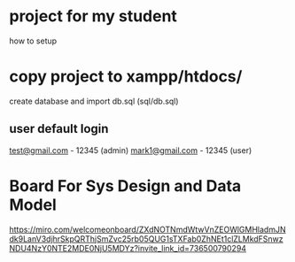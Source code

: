 # project for my student

how to setup
# copy project to xampp/htdocs/
create database and import db.sql (sql/db.sql)

## user default login 
test@gmail.com - 12345 (admin)
mark1@gmail.com - 12345 (user)

# Board For Sys Design and Data Model
https://miro.com/welcomeonboard/ZXdNOTNmdWtwVnZEOWlGMHladmJNdk9LanV3djhrSkpQRThjSmZvc25rb05QUG1sTXFab0ZhNEt1clZLMkdFSnwzNDU4NzY0NTE2MDE0NjU5MDYz?invite_link_id=736500790294